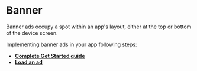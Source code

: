 # Banner

Banner ads occupy a spot within an app's layout, either at the top or bottom of the device screen.

Implementing banner ads in your app following steps:

* ****[**Complete Get Started guide**](../../../get-started/)****
* ****[**Load an ad**](load-an-ad.md)****

